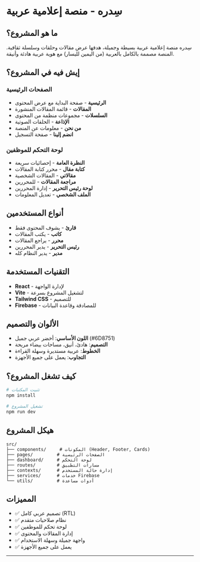 # سِدره - منصة إعلامية عربية

## ما هو المشروع؟

سِدره منصة إعلامية عربية بسيطة وجميلة، هدفها عرض مقالات وحلقات وسلسلة ثقافية. المنصة مصممة بالكامل بالعربية (من اليمين لليسار) مع هوية عربية هادئة وأنيقة.

## إيش فيه في المشروع؟

### الصفحات الرئيسية
- **الرئيسية** - صفحة البداية مع عرض المحتوى
- **المقالات** - قائمة المقالات المنشورة
- **السلسلات** - مجموعات منظمة من المحتوى
- **الإذاعة** - الحلقات الصوتية
- **من نحن** - معلومات عن المنصة
- **انضم إلينا** - صفحة التسجيل

### لوحة التحكم للموظفين
- **النظرة العامة** - إحصائيات سريعة
- **كتابة مقال** - محرر كتابة المقالات
- **مقالاتي** - المقالات الشخصية
- **مراجعة المقالات** - للمحررين
- **لوحة رئيس التحرير** - إدارة المحررين
- **الملف الشخصي** - تعديل المعلومات

## أنواع المستخدمين

- **قارئ** - يشوف المحتوى فقط
- **كاتب** - يكتب المقالات
- **محرر** - يراجع المقالات
- **رئيس التحرير** - يدير المحررين
- **مدير** - يدير النظام كله

## التقنيات المستخدمة

- **React** - لإدارة الواجهة
- **Vite** - لتشغيل المشروع بسرعة
- **Tailwind CSS** - للتصميم
- **Firebase** - للمصادقة وقاعدة البيانات

## الألوان والتصميم

- **اللون الأساسي**: أخضر عربي جميل (#6D8751)
- **التصميم**: هادئ، أنيق، مساحات بيضاء مريحة
- **الخطوط**: عربية مستديرة وسهلة القراءة
- **التجاوب**: يعمل على جميع الأجهزة

## كيف تشغل المشروع؟

```bash
# تثبيت المكتبات
npm install

# تشغيل المشروع
npm run dev
```

## هيكل المشروع

```
src/
├── components/     # المكونات (Header, Footer, Cards)
├── pages/         # الصفحات الرئيسية
├── dashboard/     # لوحة التحكم
├── routes/        # مسارات التطبيق
├── contexts/      # إدارة حالة المستخدم
├── services/      # خدمات Firebase
└── utils/         # أدوات مساعدة
```

## المميزات

- ✅ تصميم عربي كامل (RTL)
- ✅ نظام صلاحيات متقدم
- ✅ لوحة تحكم للموظفين
- ✅ إدارة المقالات والمحتوى
- ✅ واجهة جميلة وسهلة الاستخدام
- ✅ يعمل على جميع الأجهزة


---

